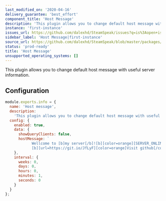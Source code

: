 ```yaml
---
last_modified_on: '2020-04-16'
delivery_guarantee: 'best_effort'
component_title: 'Host Message'
description: 'This plugin allows you to change default host message with useful server information.'
instance: 'first-instance'
issues_url: https://github.com/dalexhd/SteamSpeak/issues?q=is%3Aopen+is%3Aissue
sidebar_label: 'Host Message|first-instance'
source_url: https://github.com/dalexhd/SteamSpeak/blob/master/packages/server/core/TeamSpeak/plugins/first-instance/host_message.js
status: 'prod-ready'
title: 'Host Message'
unsupported_operating_systems: []
---
```


This plugin allows you to change default host message with useful server information.

## Configuration

```javascript
module.exports.info = {
  name: 'Host message',
  description:
    'This plugin allows you to change default host message with useful server information.',
  config: {
    enabled: true,
    data: {
      showQueryClients: false,
      hostMessage: `
			Wellcome to [b]my server[/b]![b][color=orange][SERVER_ONLINE]/[SERVER_MAX_CLIENTS][/color][/b] users online!
			[b][url=https://git.io/JfLyF][color=orange]Visit github[/color][/url][/b]`
    },
    interval: {
      weeks: 0,
      days: 0,
      hours: 0,
      minutes: 1,
      seconds: 0
    }
  }
};
```
